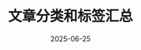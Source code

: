 ---
title: 文章分类和标签汇总
type: tags
description: 综合展示本站所有文章的分类与标签，支持图像分类卡片与动态标签云，帮助你快速定位感兴趣的内容。
date: 2025-06-25
toc_enable: false
---